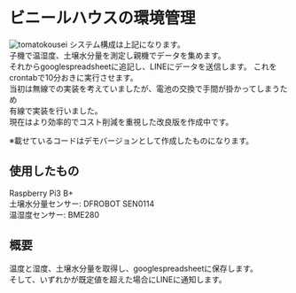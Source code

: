 # ビニールハウスの環境管理
![tomatokousei](https://user-images.githubusercontent.com/61372460/75842073-c07c1100-5e12-11ea-9256-f636c7d0064e.jpg)
システム構成は上記になります。  
子機で温湿度、土壌水分量を測定し親機でデータを集めます。  
それからgooglespreadsheetに追記し、LINEにデータを送信します。 
これをcrontabで10分おきに実行させます。  
当初は無線での実装を考えていましたが、電池の交換で手間が掛かってしまうため  
有線で実装を行いました。  
現在はより効率的でコスト削減を重視した改良版を作成中です。  

※載せているコードはデモバージョンとして作成したものになります。  

## 使用したもの  
Raspberry Pi3 B+    
土壌水分量センサー: DFROBOT SEN0114    
温湿度センサー: BME280    

## 概要
温度と湿度、土壌水分量を取得し、googlespreadsheetに保存します。  
そして、いずれかが既定値を超えた場合にLINEに通知します。  
